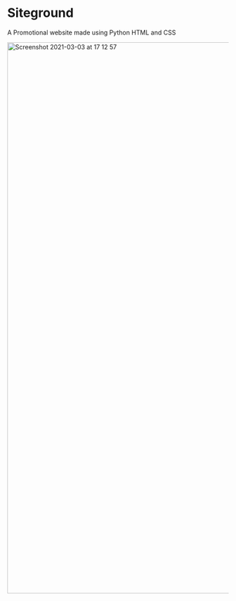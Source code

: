 # Siteground
A Promotional website made using Python HTML and CSS


<img width="1253" alt="Screenshot 2021-03-03 at 17 12 57" src="https://user-images.githubusercontent.com/67547010/109844435-077a2d80-7c44-11eb-94ba-8cf45edcee66.png">
